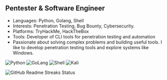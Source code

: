 ## Pentester & Software Engineer
- Languages: Python, Golang, Shell
- Interests: Penetration Testing, Bug Bounty, Cybersecurity. 
- Platforms: TryHackMe, HackTheBox
- Tools: Developer of CLI tools for penetration testing and automation
- Passionate about solving complex problems and building useful tools. I like to develop penetration testing tools and explore systems like Windows.

![Python](https://img.shields.io/badge/python-0077b5?style=for-the-badge&logo=python&logoColor=white&color=black)
![GoLang](https://img.shields.io/badge/golang-0077b5?style=for-the-badge&logo=go&logoColor=white&color=black)
![Shell](https://img.shields.io/badge/shell-1DA1F2?style=for-the-badge&logo=shell&logoColor=white&color=black)
![Kali](https://img.shields.io/badge/kali-1DA1F2?style=for-the-badge&logo=kalilinux&logoColor=white&color=black)

![GitHub Readme Streaks Status](https://github-readme-streak-stats.herokuapp.com/?user=whjab&theme=dark)